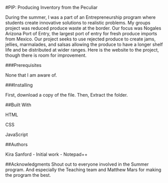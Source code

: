 #PIP: Producing Inventory from the Peculiar

During the summer, I was a part of an Entrepreneurship program where students create innovative solutions to realistic problems. My groups project was reduced produce waste at the border. Our focus was Nogales Arizona Port of Entry, the largest port of entry for fresh produce imports from Mexico. Our project seeks to use rejected produce to create jams, jellies, marmalades, and salsas allowing the produce to have a longer shelf life and be distributed at wider ranges. Here is the website to the project, though there is room for improvement.

###Prerequisites

None that I am aware of.

###Installing

First, download a copy of the file. Then, Extract the folder.

##Built With

HTML

CSS

JavaScript

##Authors

Kira Sanford - Initial work - Notepad++

##Acknowledgments
Shout out to everyone involved in the Summer program. And especially the Teaching team and Matthew Mars for making the program the best.
